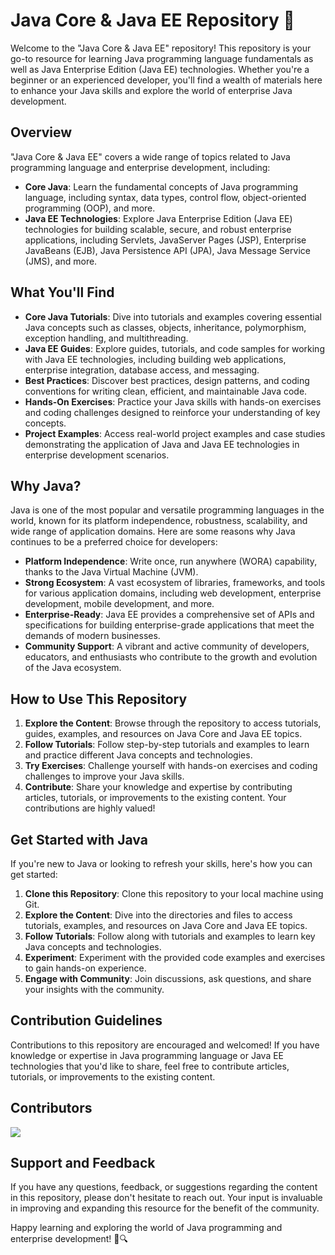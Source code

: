 # Java Core & Java EE Repository 🚀

Welcome to the "Java Core & Java EE" repository! This repository is your go-to resource for learning Java programming language fundamentals as well as Java Enterprise Edition (Java EE) technologies. Whether you're a beginner or an experienced developer, you'll find a wealth of materials here to enhance your Java skills and explore the world of enterprise Java development.

## Overview
"Java Core & Java EE" covers a wide range of topics related to Java programming language and enterprise development, including:

- **Core Java**: Learn the fundamental concepts of Java programming language, including syntax, data types, control flow, object-oriented programming (OOP), and more.
- **Java EE Technologies**: Explore Java Enterprise Edition (Java EE) technologies for building scalable, secure, and robust enterprise applications, including Servlets, JavaServer Pages (JSP), Enterprise JavaBeans (EJB), Java Persistence API (JPA), Java Message Service (JMS), and more.

## What You'll Find
- **Core Java Tutorials**: Dive into tutorials and examples covering essential Java concepts such as classes, objects, inheritance, polymorphism, exception handling, and multithreading.
- **Java EE Guides**: Explore guides, tutorials, and code samples for working with Java EE technologies, including building web applications, enterprise integration, database access, and messaging.
- **Best Practices**: Discover best practices, design patterns, and coding conventions for writing clean, efficient, and maintainable Java code.
- **Hands-On Exercises**: Practice your Java skills with hands-on exercises and coding challenges designed to reinforce your understanding of key concepts.
- **Project Examples**: Access real-world project examples and case studies demonstrating the application of Java and Java EE technologies in enterprise development scenarios.

## Why Java?
Java is one of the most popular and versatile programming languages in the world, known for its platform independence, robustness, scalability, and wide range of application domains. Here are some reasons why Java continues to be a preferred choice for developers:

- **Platform Independence**: Write once, run anywhere (WORA) capability, thanks to the Java Virtual Machine (JVM).
- **Strong Ecosystem**: A vast ecosystem of libraries, frameworks, and tools for various application domains, including web development, enterprise development, mobile development, and more.
- **Enterprise-Ready**: Java EE provides a comprehensive set of APIs and specifications for building enterprise-grade applications that meet the demands of modern businesses.
- **Community Support**: A vibrant and active community of developers, educators, and enthusiasts who contribute to the growth and evolution of the Java ecosystem.

## How to Use This Repository
1. **Explore the Content**: Browse through the repository to access tutorials, guides, examples, and resources on Java Core and Java EE topics.
2. **Follow Tutorials**: Follow step-by-step tutorials and examples to learn and practice different Java concepts and technologies.
3. **Try Exercises**: Challenge yourself with hands-on exercises and coding challenges to improve your Java skills.
4. **Contribute**: Share your knowledge and expertise by contributing articles, tutorials, or improvements to the existing content. Your contributions are highly valued!

## Get Started with Java
If you're new to Java or looking to refresh your skills, here's how you can get started:
1. **Clone this Repository**: Clone this repository to your local machine using Git.
2. **Explore the Content**: Dive into the directories and files to access tutorials, examples, and resources on Java Core and Java EE topics.
3. **Follow Tutorials**: Follow along with tutorials and examples to learn key Java concepts and technologies.
4. **Experiment**: Experiment with the provided code examples and exercises to gain hands-on experience.
5. **Engage with Community**: Join discussions, ask questions, and share your insights with the community.

## Contribution Guidelines
Contributions to this repository are encouraged and welcomed! If you have knowledge or expertise in Java programming language or Java EE technologies that you'd like to share, feel free to contribute articles, tutorials, or improvements to the existing content.

## Contributors
<a href="https://github.com/smit-joshi814/java/graphs/contributors">
  <img src="https://contrib.rocks/image?repo=smit-joshi814/java&max=5" />
</a>


## Support and Feedback
If you have any questions, feedback, or suggestions regarding the content in this repository, please don't hesitate to reach out. Your input is invaluable in improving and expanding this resource for the benefit of the community.

Happy learning and exploring the world of Java programming and enterprise development! 🎉🔍

